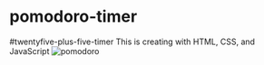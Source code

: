 # pomodoro-timer
#twentyfive-plus-five-timer
This is creating with HTML, CSS, and JavaScript
![pomodoro](https://github.com/LunaBlazee/pomodoro-timer/assets/162085668/74180233-aed2-4508-bc19-44f5f5224bd2)
